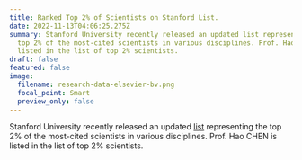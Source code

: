 ```yaml
---
title: Ranked Top 2% of Scientists on Stanford List.
date: 2022-11-13T04:06:25.275Z
summary: Stanford University recently released an updated list representing the
  top 2% of the most-cited scientists in various disciplines. Prof. Hao CHEN is
  listed in the list of top 2% scientists.
draft: false
featured: false
image:
  filename: research-data-elsevier-bv.png
  focal_point: Smart
  preview_only: false
---
```

<!--StartFragment-->

Stanford University recently released an updated [list](https://elsevier.digitalcommonsdata.com/datasets/btchxktzyw/3) representing the top 2% of the most-cited scientists in various disciplines. Prof. Hao CHEN is listed in the list of top 2% scientists.

<!--EndFragment-->